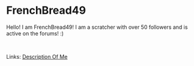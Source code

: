 <DOCTYPE HTML>
<html>
  <head>
    <link rel="icon" href="Logo.png">
    <title>FrenchBread49</title>
  </head>
  <body>
    <!-- Html comment -->
    <h1>FrenchBread49</h1>
      <p>Hello! I am FrenchBread49! I am a scratcher with over 50 followers and is active on the forums! :)</p><br />
      <p>Links: <a href="DescriptionOfMe">Description Of Me</a></p>
  </body>
</html> 
